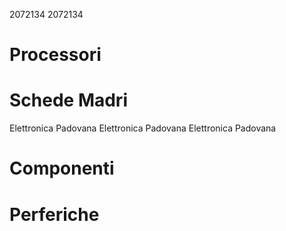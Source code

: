 2072134
2072134
# Processori
# Schede Madri
Elettronica Padovana
Elettronica Padovana
Elettronica Padovana
# Componenti
# Perferiche
